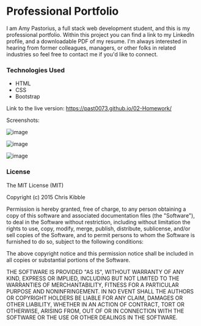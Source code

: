 # Professional Portfolio

I am Amy Pastorius, a full stack web development student, and this is my professional portfolio. Within this project you can find a link to my LinkedIn profile, and a downloadable PDF of my resume. I'm always interested in hearing from former colleagues, managers, or other folks in related industries so feel free to contact me if you'd like to connect. 

### Technologies Used

* HTML
* CSS
* Bootstrap

Link to the live version: https://past0073.github.io/02-Homework/

Screenshots:

![image](https://user-images.githubusercontent.com/74335621/107728208-10b25300-6cb3-11eb-8810-a4b2e26cb5f3.png)

![image](https://user-images.githubusercontent.com/74335621/107728247-2b84c780-6cb3-11eb-9204-6a56adcc367d.png)

![image](https://user-images.githubusercontent.com/74335621/107728279-3fc8c480-6cb3-11eb-80b8-68667a80e60b.png)

### License

The MIT License (MIT)

Copyright (c) 2015 Chris Kibble

Permission is hereby granted, free of charge, to any person obtaining a copy of this software and associated documentation files (the "Software"), to deal in the Software without restriction, including without limitation the rights to use, copy, modify, merge, publish, distribute, sublicense, and/or sell copies of the Software, and to permit persons to whom the Software is furnished to do so, subject to the following conditions:

The above copyright notice and this permission notice shall be included in all copies or substantial portions of the Software.

THE SOFTWARE IS PROVIDED "AS IS", WITHOUT WARRANTY OF ANY KIND, EXPRESS OR IMPLIED, INCLUDING BUT NOT LIMITED TO THE WARRANTIES OF MERCHANTABILITY, FITNESS FOR A PARTICULAR PURPOSE AND NONINFRINGEMENT. IN NO EVENT SHALL THE AUTHORS OR COPYRIGHT HOLDERS BE LIABLE FOR ANY CLAIM, DAMAGES OR OTHER LIABILITY, WHETHER IN AN ACTION OF CONTRACT, TORT OR OTHERWISE, ARISING FROM, OUT OF OR IN CONNECTION WITH THE SOFTWARE OR THE USE OR OTHER DEALINGS IN THE SOFTWARE.